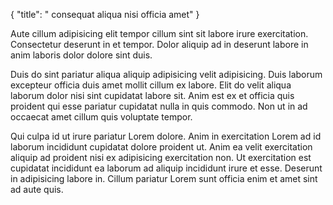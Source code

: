 {
  "title": " consequat aliqua nisi officia amet"
}

Aute cillum adipisicing elit tempor cillum sint sit labore irure exercitation. Consectetur deserunt in et tempor. Dolor aliquip ad in deserunt labore in anim laboris dolor dolore sint duis.

Duis do sint pariatur aliqua aliquip adipisicing velit adipisicing. Duis laborum excepteur officia duis amet mollit cillum ex labore. Elit do velit aliqua laborum dolor nisi sint cupidatat labore sit. Anim est ex et officia quis proident qui esse pariatur cupidatat nulla in quis commodo. Non ut in ad occaecat amet cillum quis voluptate tempor.

Qui culpa id ut irure pariatur Lorem dolore. Anim in exercitation Lorem ad id laborum incididunt cupidatat dolore proident ut. Anim ea velit exercitation aliquip ad proident nisi ex adipisicing exercitation non. Ut exercitation est cupidatat incididunt ea laborum ad aliquip incididunt irure et esse. Deserunt in adipisicing labore in. Cillum pariatur Lorem sunt officia enim et amet sint ad aute quis.